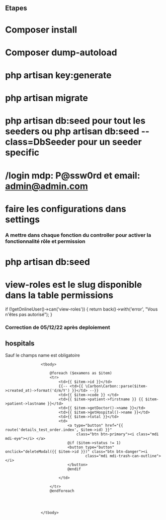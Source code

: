 ## Etapes

# Composer install

# Composer dump-autoload

# php artisan key:generate

# php artisan migrate

# php artisan db:seed pour tout les seeders ou php artisan db:seed --class=DbSeeder pour un seeder specific

# /login mdp: P@ssw0rd et email: admin@admin.com

# faire les configurations dans settings

### A mettre dans chaque fonction du controller pour activer la fonctionnalité rôle et permission

# php artisan db:seed

# view-roles est le slug disponible dans la table permissions

if (!getOnlineUser()->can('view-roles')) {
return back()->with('error', "Vous n'êtes pas autorisé");
}

### Correction de 05/12/22 après deploiement

## hospitals

Sauf le champs name est obligatoire

                    <tbody>

                        @foreach ($examens as $item)
                        <tr>
                            <td>{{ $item->id }}</td>
                            {{-- <td>{{ \Carbon\Carbon::parse($item->created_at)->format('d/m/Y') }}</td> --}}
                            <td>{{ $item->code }} </td>
                            <td>{{ $item->patient->firstname }} {{ $item->patient->lastname }}</td>
                            <td>{{ $item->getDoctor()->name }}</td>
                            <td>{{ $item->getHospital()->name }}</td>
                            <td>{{ $item->total }}</td>
                            <td>
                                <a type="button" href="{{ route('details_test_order.index', $item->id) }}"
                                    class="btn btn-primary"><i class="mdi mdi-eye"></i> </a>
                                @if ($item->status != 1)
                                <button type="button" onclick="deleteModal({{ $item->id }})" class="btn btn-danger"><i
                                        class="mdi mdi-trash-can-outline"></i>
                                </button>
                                @endif

                            </td>

                        </tr>
                        @endforeach




                    </tbody>
